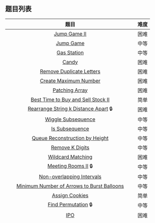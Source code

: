 ## 题目列表  
| 题目 | 难度 |  
|:---:|:---:|  
| [Jump Game II](jump-game-ii/question.md) | 困难 |   
| [Jump Game](jump-game/question.md) | 中等 |   
| [Gas Station](gas-station/question.md) | 中等 |   
| [Candy](candy/question.md) | 困难 |   
| [Remove Duplicate Letters](remove-duplicate-letters/question.md) | 困难 |   
| [Create Maximum Number](create-maximum-number/question.md) | 困难 |   
| [Patching Array](patching-array/question.md) | 困难 |   
| [Best Time to Buy and Sell Stock II](best-time-to-buy-and-sell-stock-ii/question.md) | 简单 |   
| [Rearrange String k Distance Apart](rearrange-string-k-distance-apart/question.md) :lock: | 困难 |   
| [Wiggle Subsequence](wiggle-subsequence/question.md) | 中等 |   
| [Is Subsequence](is-subsequence/question.md) | 中等 |   
| [Queue Reconstruction by Height](queue-reconstruction-by-height/question.md) | 中等 |   
| [Remove K Digits](remove-k-digits/question.md) | 中等 |   
| [Wildcard Matching](wildcard-matching/question.md) | 困难 |   
| [Meeting Rooms II](meeting-rooms-ii/question.md) :lock: | 中等 |   
| [Non-overlapping Intervals](non-overlapping-intervals/question.md) | 中等 |   
| [Minimum Number of Arrows to Burst Balloons](minimum-number-of-arrows-to-burst-balloons/question.md) | 中等 |   
| [Assign Cookies](assign-cookies/question.md) | 简单 |   
| [Find Permutation](find-permutation/question.md) :lock: | 中等 |   
| [IPO](ipo/question.md) | 困难 |   
| [Task Scheduler](task-scheduler/question.md) | 中等 |   
| [Course Schedule III](course-schedule-iii/question.md) | 困难 |   
| [4 Keys Keyboard](4-keys-keyboard/question.md) :lock: | 中等 |   
| [Dota2 Senate](dota2-senate/question.md) | 中等 |   
| [Split Array into Consecutive Subsequences](split-array-into-consecutive-subsequences/question.md) | 中等 |   
| [Best Time to Buy and Sell Stock with Transaction Fee](best-time-to-buy-and-sell-stock-with-transaction-fee/question.md) | 中等 |   
| [Monotone Increasing Digits](monotone-increasing-digits/question.md) | 中等 |   
| [Set Intersection Size At Least Two](set-intersection-size-at-least-two/question.md) | 困难 |   
| [Employee Free Time](employee-free-time/question.md) :lock: | 困难 |   
| [Partition Labels](partition-labels/question.md) | 中等 |   
| [Couples Holding Hands](couples-holding-hands/question.md) | 困难 |   
| [Reorganize String](reorganize-string/question.md) | 中等 |   
